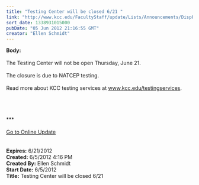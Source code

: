 ```yaml
---
title: "Testing Center will be closed 6/21 "
link: "http://www.kcc.edu/FacultyStaff/update/Lists/Announcements/DispForm.aspx?ID=728"
sort_date: 1338931015000
pubDate: "05 Jun 2012 21:16:55 GMT"
creator: "Ellen Schmidt"
---
```


<div><b>Body:</b> <div class="ExternalClassD5B92BEB414C4A32891715E7E1DFEA81">
<div>
<div> </div>
<div>
<div>The Testing Center will not be open Thursday, June 21.</div>
<div> </div>
<div>The closure is due to NATCEP testing.</div>
<div> </div>
<div>Read more about KCC testing services at <a href="/testingservices">www.kcc.edu/testingservices</a>.</div></div>
<div> </div>
<div>
<div>
<div> </div>
<div> </div>
<div> </div>
<div>
<div class="ExternalClass8FE243A1D12D4E008D1A0CEA4D499155">***</div>
<div class="ExternalClass8FE243A1D12D4E008D1A0CEA4D499155"> </div>
<div class="ExternalClass8FE243A1D12D4E008D1A0CEA4D499155"><a href="/FacultyStaff/update/Pages/dailyupdate.aspx">Go to Online Update</a></div>
<div class="ExternalClass8FE243A1D12D4E008D1A0CEA4D499155"> </div></div><br /></div></div></div></div></div>
<div><b>Expires:</b> 6/21/2012</div>
<div><b>Created:</b> 6/5/2012 4:16 PM</div>
<div><b>Created By:</b> Ellen Schmidt</div>
<div><b>Start Date:</b> 6/5/2012</div>
<div><b>Title:</b> Testing Center will be closed 6/21 </div>
